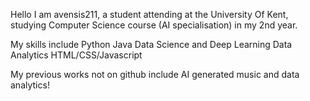 Hello I am avensis211, a student attending at the University Of Kent, studying Computer Science course (AI specialisation) in my 2nd year.

My skills include
Python
Java
Data Science and Deep Learning
Data Analytics
HTML/CSS/Javascript

My previous works not on github include AI generated music and data analytics!
